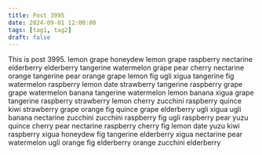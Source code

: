 ```yaml
---
title: Post 3995
date: 2024-09-01 12:00:00
tags: [tag1, tag2]
draft: false
---
```

This is post 3995.
lemon
grape
honeydew
lemon
grape
raspberry
nectarine
elderberry
elderberry
tangerine
watermelon
grape
pear
cherry
nectarine
orange
tangerine
pear
orange
grape
lemon
fig
ugli
xigua
tangerine
fig
watermelon
raspberry
lemon
date
strawberry
tangerine
raspberry
grape
grape
watermelon
banana
tangerine
watermelon
lemon
banana
xigua
grape
tangerine
raspberry
strawberry
lemon
cherry
zucchini
raspberry
quince
kiwi
strawberry
grape
orange
fig
quince
grape
elderberry
ugli
xigua
ugli
banana
nectarine
zucchini
zucchini
raspberry
fig
ugli
raspberry
pear
yuzu
quince
cherry
pear
nectarine
raspberry
cherry
fig
lemon
date
yuzu
kiwi
raspberry
xigua
honeydew
fig
tangerine
elderberry
xigua
nectarine
pear
watermelon
ugli
orange
fig
elderberry
orange
zucchini
elderberry
